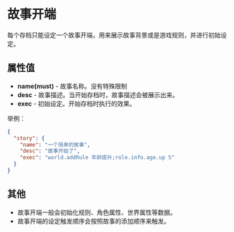 # 故事开端

每个存档只能设定一个故事开端，用来展示故事背景或是游戏规则，并进行初始设定。

## 属性值

- __name(must)__ - 故事名称。没有特殊限制
- __desc__ - 故事描述。当开始存档时，故事描述会被展示出来。
- __exec__ - 初始设定。开始存档时执行的效果。

举例：

```json
{
  "story": {
    "name": "一个简单的故事",
    "desc": "故事开始了",
    "exec": "world.addRule 年龄提升;role.info.age.up 5"
  }
}
```

## 其他

- 故事开端一般会初始化规则、角色属性、世界属性等数据。
- 故事开端的设定触发顺序会按照故事的添加顺序来触发。